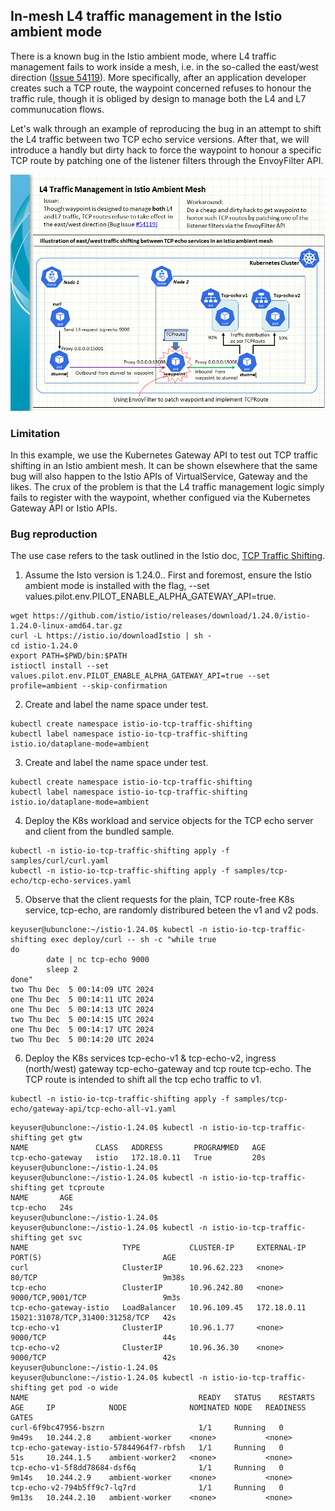## In-mesh L4 traffic management in the Istio ambient mode

There is a known bug in the Istio ambient mode, where L4 traffic management fails to work inside a mesh, i.e. in the so-called the east/west direction ([Issue 54119](https://github.com/istio/istio/issues/54119)). More specifically, after an application developer creates such a TCP route, the waypoint concerned refuses to honour the traffic rule, though it is obliged by design to manage both the L4 and L7 communucation flows. 

Let's walk through an example of reproducing the bug in an attempt to shift the L4 traffic between two TCP echo service versions. After that, we will introduce a handly but dirty hack to force the waypoint to honour a specific TCP route by patching one of the listener filters through the EnvoyFilter API.

![L4 Traffic Management in Istio Ambient Mesh](Istio_ambient_east-west_L4.png)

### Limitation

In this example, we use the Kubernetes Gateway API to test out TCP traffic shifting in an Istio ambient mesh. It can be shown elsewhere that the same bug will also happen to the Istio APIs of VirtualService, Gateway and the likes. The crux of the problem is that the L4 traffic management logic simply fails to register with the waypoint, whether configued via the Kubernetes Gateway API or Istio APIs.

### Bug reproduction

The use case refers to the task outlined in the Istio doc, [TCP Traffic Shifting](https://istio.io/latest/docs/tasks/traffic-management/tcp-traffic-shifting/). 

1. Assume the Isto version is 1.24.0.. First and foremost, ensure the Istio ambient mode is installed with the flag, --set values.pilot.env.PILOT_ENABLE_ALPHA_GATEWAY_API=true.
```
wget https://github.com/istio/istio/releases/download/1.24.0/istio-1.24.0-linux-amd64.tar.gz
curl -L https://istio.io/downloadIstio | sh -
cd istio-1.24.0
export PATH=$PWD/bin:$PATH
istioctl install --set values.pilot.env.PILOT_ENABLE_ALPHA_GATEWAY_API=true --set profile=ambient --skip-confirmation
```

2. Create and label the name space under test.
```
kubectl create namespace istio-io-tcp-traffic-shifting
kubectl label namespace istio-io-tcp-traffic-shifting istio.io/dataplane-mode=ambient
```

3. Create and label the name space under test.
```
kubectl create namespace istio-io-tcp-traffic-shifting
kubectl label namespace istio-io-tcp-traffic-shifting istio.io/dataplane-mode=ambient
```

4. Deploy the K8s workload and service objects for the TCP echo server and client from the bundled sample.
```
kubectl -n istio-io-tcp-traffic-shifting apply -f samples/curl/curl.yaml
kubectl -n istio-io-tcp-traffic-shifting apply -f samples/tcp-echo/tcp-echo-services.yaml
```

5. Observe that the client requests for the plain, TCP route-free K8s service, tcp-echo, are randomly distribured beteen the v1 and v2 pods.
```
keyuser@ubunclone:~/istio-1.24.0$ kubectl -n istio-io-tcp-traffic-shifting exec deploy/curl -- sh -c "while true
do
        date | nc tcp-echo 9000
        sleep 2
done"
two Thu Dec  5 00:14:09 UTC 2024
one Thu Dec  5 00:14:11 UTC 2024
one Thu Dec  5 00:14:13 UTC 2024
two Thu Dec  5 00:14:15 UTC 2024
one Thu Dec  5 00:14:17 UTC 2024
two Thu Dec  5 00:14:20 UTC 2024
```

6. Deploy the K8s services tcp-echo-v1 & tcp-echo-v2, ingress (north/west) gateway tcp-echo-gateway and tcp route tcp-echo.
   The TCP route is intended to shift all the tcp echo traffic to v1.
```
kubectl -n istio-io-tcp-traffic-shifting apply -f samples/tcp-echo/gateway-api/tcp-echo-all-v1.yaml
```
```
keyuser@ubunclone:~/istio-1.24.0$ kubectl -n istio-io-tcp-traffic-shifting get gtw
NAME               CLASS   ADDRESS       PROGRAMMED   AGE
tcp-echo-gateway   istio   172.18.0.11   True         20s
keyuser@ubunclone:~/istio-1.24.0$
keyuser@ubunclone:~/istio-1.24.0$ kubectl -n istio-io-tcp-traffic-shifting get tcproute
NAME       AGE
tcp-echo   24s
keyuser@ubunclone:~/istio-1.24.0$
keyuser@ubunclone:~/istio-1.24.0$ kubectl -n istio-io-tcp-traffic-shifting get svc
NAME                     TYPE           CLUSTER-IP     EXTERNAL-IP   PORT(S)                           AGE
curl                     ClusterIP      10.96.62.223   <none>        80/TCP                            9m38s
tcp-echo                 ClusterIP      10.96.242.80   <none>        9000/TCP,9001/TCP                 9m3s
tcp-echo-gateway-istio   LoadBalancer   10.96.109.45   172.18.0.11   15021:31078/TCP,31400:31258/TCP   42s
tcp-echo-v1              ClusterIP      10.96.1.77     <none>        9000/TCP                          44s
tcp-echo-v2              ClusterIP      10.96.36.30    <none>        9000/TCP                          42s
keyuser@ubunclone:~/istio-1.24.0$
keyuser@ubunclone:~/istio-1.24.0$ kubectl -n istio-io-tcp-traffic-shifting get pod -o wide
NAME                                      READY   STATUS    RESTARTS   AGE     IP            NODE              NOMINATED NODE   READINESS GATES
curl-6f9bc47956-bszrn                     1/1     Running   0          9m49s   10.244.2.8    ambient-worker    <none>           <none>
tcp-echo-gateway-istio-57844964f7-rbfsh   1/1     Running   0          51s     10.244.1.5    ambient-worker2   <none>           <none>
tcp-echo-v1-5f8dd78684-dsf6q              1/1     Running   0          9m14s   10.244.2.9    ambient-worker    <none>           <none>
tcp-echo-v2-794b5ff9c7-lq7rd              1/1     Running   0          9m13s   10.244.2.10   ambient-worker    <none>           <none>
```
